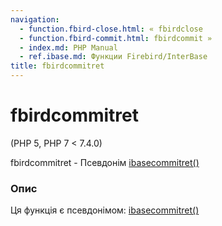 ```yaml
---
navigation:
  - function.fbird-close.html: « fbirdclose
  - function.fbird-commit.html: fbirdcommit »
  - index.md: PHP Manual
  - ref.ibase.md: Функции Firebird/InterBase
title: fbirdcommitret
---
```

# fbirdcommitret

(PHP 5, PHP 7 < 7.4.0)

fbirdcommitret - Псевдонім [ibasecommitret()](function.ibase-commit-ret.html)

### Опис

Ця функція є псевдонімом: [ibasecommitret()](function.ibase-commit-ret.html)
